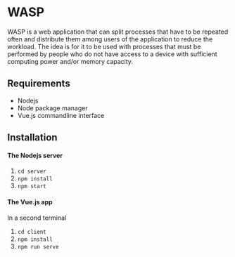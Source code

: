 # WASP

WASP is a web application that can split processes that have to be repeated often and distribute them among users of the application to reduce the workload. The idea is for it to be used with processes that must be performed by people who do not have access to a device with sufficient computing power and/or memory capacity.

## Requirements

- Nodejs
- Node package manager
- Vue.js commandline interface

## Installation

#### The Nodejs server

1. `cd server`
2. `npm install`
3. `npm start`

#### The Vue.js app

In a second terminal

1. `cd client`
2. `npm install`
3. `npm run serve`

